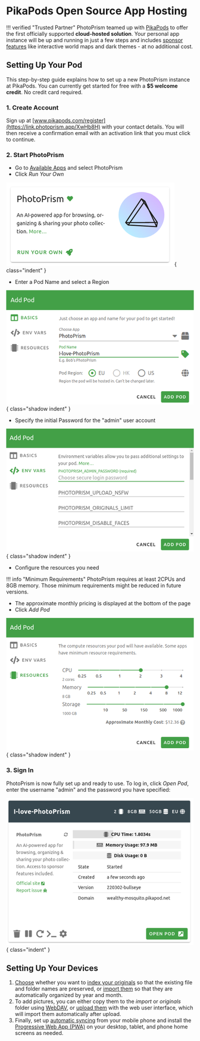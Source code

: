 # **PikaPods** Open Source App Hosting

!!! verified "Trusted Partner"
    PhotoPrism teamed up with [PikaPods](https://link.photoprism.app/4bwFDk) to offer the first officially supported **cloud-hosted solution**. Your personal app instance will be up and running in just a few steps and includes [sponsor features](https://photoprism.app/membership) like interactive world maps and dark themes - at no additional cost.

## Setting Up Your Pod

This step-by-step guide explains how to set up a new PhotoPrism instance at PikaPods. You can currently get started for free with a **$5 welcome credit**. No credit card required.

### 1. Create Account

Sign up at [www.pikapods.com/register](https://link.photoprism.app/XwHb8H) with your contact details.
You will then receive a confirmation email with an activation link that you must click to continue.

### 2. Start PhotoPrism

- Go to [Available Apps](https://www.pikapods.com/apps) and select PhotoPrism 
- Click *Run Your Own*

![Screenshot](img/pikapods-appstore.png){ class="indent" }

- Enter a Pod Name and select a Region

![Screenshot](img/pikapods-step-1.png){ class="shadow indent" }

- Specify the initial Password for the "admin" user account

![Screenshot](img/pikapods-step-2.png){ class="shadow indent" }

- Configure the resources you need
  

!!! info "Minimum Requirements"
    PhotoPrism requires at least 2CPUs and 8GB memory. Those minimum requirements might be reduced in future versions.

- The approximate monthly pricing is displayed at the bottom of the page
- Click *Add Pod*

![Screenshot](img/pikapods-step-3.png){ class="shadow indent" }

### 3. Sign In

PhotoPrism is now fully set up and ready to use. To log in, click *Open Pod*, enter the username "admin" and the password you have specified:

![Screenshot](img/pikapods-overview.png){ class="indent" }

## Setting Up Your Devices

1. [Choose](../../user-guide/library/index.md) whether you want to [index your originals](../../user-guide/library/originals.md) so that the existing file and folder names are preserved, or [import them](../../user-guide/library/import.md) so that they are automatically organized by year and month.
2. To add pictures, you can either copy them to the *import* or *originals* folder using [WebDAV](../../user-guide/sync/webdav.md), or [upload them](../../user-guide/library/upload.md) with the web user interface, which will import them automatically after upload.
3. Finally, set up [automatic syncing](../../user-guide/sync/mobile-devices.md) from your mobile phone and install the [Progressive Web App (PWA)](../../user-guide/pwa.md) on your desktop, tablet, and phone home screens as needed.
